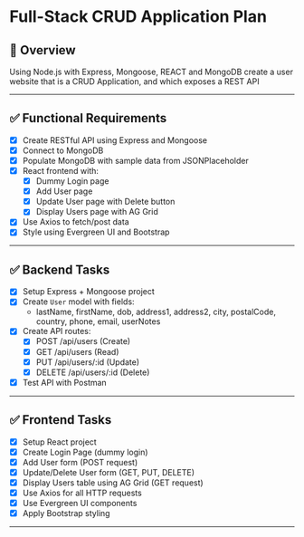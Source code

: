 # Full-Stack CRUD Application Plan

## 🧠 Overview
Using Node.js with Express, Mongoose, REACT and MongoDB create a user website that is a CRUD Application, and which exposes a REST API

---

## ✅ Functional Requirements
- [x] Create RESTful API using Express and Mongoose
- [x] Connect to MongoDB
- [x] Populate MongoDB with sample data from JSONPlaceholder
- [x] React frontend with:
  - [x] Dummy Login page
  - [x] Add User page
  - [x] Update User page with Delete button
  - [x] Display Users page with AG Grid
- [x] Use Axios to fetch/post data
- [x] Style using Evergreen UI and Bootstrap

---

## ✅ Backend Tasks
- [x] Setup Express + Mongoose project
- [x] Create `User` model with fields:
  - lastName, firstName, dob, address1, address2, city, postalCode, country, phone, email, userNotes
- [x] Create API routes:
  - [x] POST /api/users (Create)
  - [x] GET /api/users (Read)
  - [x] PUT /api/users/:id (Update)
  - [x] DELETE /api/users/:id (Delete)
- [x] Test API with Postman

---

## ✅ Frontend Tasks
- [x] Setup React project
- [x] Create Login Page (dummy login)
- [x] Add User form (POST request)
- [x] Update/Delete User form (GET, PUT, DELETE)
- [x] Display Users table using AG Grid (GET request)
- [x] Use Axios for all HTTP requests
- [x] Use Evergreen UI components
- [x] Apply Bootstrap styling

---
